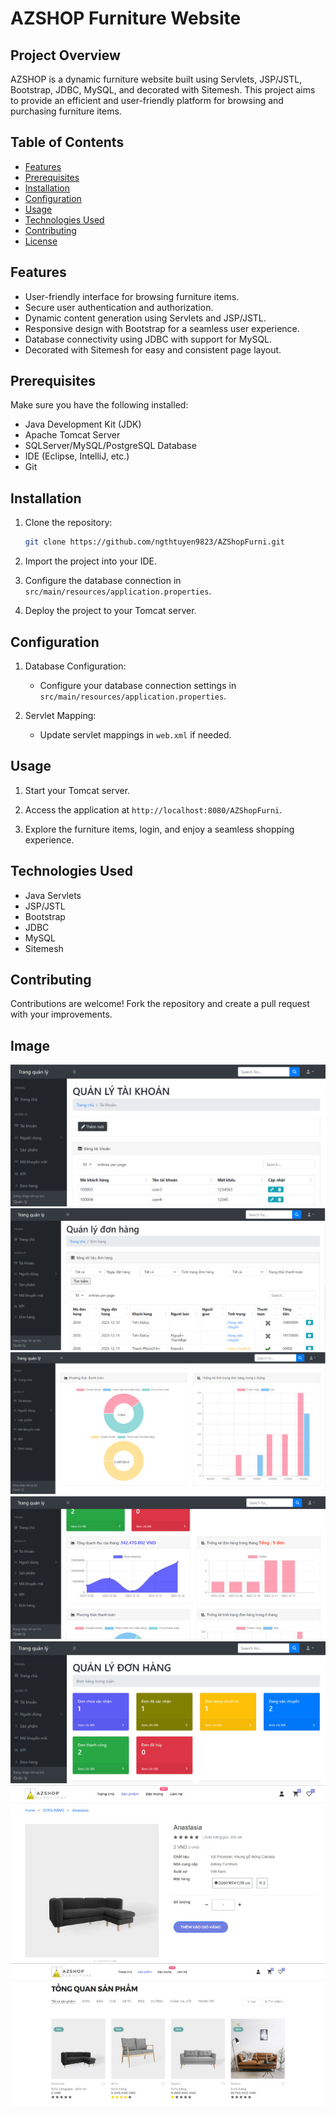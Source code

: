 # AZSHOP Furniture Website

## Project Overview

AZSHOP is a dynamic furniture website built using Servlets, JSP/JSTL, Bootstrap, JDBC, MySQL, and decorated with Sitemesh. 
This project aims to provide an efficient and user-friendly platform for browsing and purchasing furniture items.

## Table of Contents

- [Features](#features)
- [Prerequisites](#prerequisites)
- [Installation](#installation)
- [Configuration](#configuration)
- [Usage](#usage)
- [Technologies Used](#technologies-used)
- [Contributing](#contributing)
- [License](#license)

## Features

- User-friendly interface for browsing furniture items.
- Secure user authentication and authorization.
- Dynamic content generation using Servlets and JSP/JSTL.
- Responsive design with Bootstrap for a seamless user experience.
- Database connectivity using JDBC with support for MySQL.
- Decorated with Sitemesh for easy and consistent page layout.

## Prerequisites

Make sure you have the following installed:

- Java Development Kit (JDK)
- Apache Tomcat Server
- SQLServer/MySQL/PostgreSQL Database
- IDE (Eclipse, IntelliJ, etc.)
- Git

## Installation

1. Clone the repository:

   ```bash
   git clone https://github.com/ngthtuyen9823/AZShopFurni.git
   ```

2. Import the project into your IDE.

3. Configure the database connection in `src/main/resources/application.properties`.

4. Deploy the project to your Tomcat server.

## Configuration

1. Database Configuration:

   - Configure your database connection settings in `src/main/resources/application.properties`.

2. Servlet Mapping:

   - Update servlet mappings in `web.xml` if needed.

## Usage

1. Start your Tomcat server.

2. Access the application at `http://localhost:8080/AZShopFurni`.

3. Explore the furniture items, login, and enjoy a seamless shopping experience.

## Technologies Used

- Java Servlets
- JSP/JSTL
- Bootstrap
- JDBC
- MySQL
- Sitemesh

## Contributing

Contributions are welcome! Fork the repository and create a pull request with your improvements.

## Image
![Account manage](https://github.com/ladat1107/PublishImage/blob/main/AZShop/1.jpg?raw=true)
![Order manage](https://github.com/ladat1107/PublishImage/blob/main/AZShop/4.jpg?raw=true)
![Order manage](https://github.com/ladat1107/PublishImage/blob/main/AZShop/2.jpg?raw=true)
![Order manage](https://github.com/ladat1107/PublishImage/blob/main/AZShop/3.jpg?raw=true)
![Order manage](https://github.com/ladat1107/PublishImage/blob/main/AZShop/5.jpg?raw=true)
![Product detail](https://github.com/ladat1107/PublishImage/blob/main/AZShop/6.jpg?raw=true)
![Home](https://github.com/ladat1107/PublishImage/blob/main/AZShop/7.jpg?raw=true)


